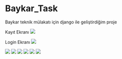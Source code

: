 # Baykar_Task
Baykar teknik mülakatı için django ile geliştirdiğim proje

Kayıt Ekranı
<img src ="https://github.com/ahmetunal6/Baykar_Task/assets/129793902/f282176d-d902-45e6-b65d-9648534d4971" />

Login Ekranı
<img src ="https://github.com/ahmetunal6/Baykar_Task/assets/129793902/0918e6fc-994e-478b-a515-5185544ccc7a" />


<img src ="https://github.com/ahmetunal6/Baykar_Task/assets/129793902/57101910-4a91-40c8-92bb-2453f1c2e29d" />
<img src ="https://github.com/ahmetunal6/Baykar_Task/assets/129793902/af9741a0-2db1-4ca7-8705-609332c773dd" />
<img src ="https://github.com/ahmetunal6/Baykar_Task/assets/129793902/d14e2d43-136b-40e5-a278-142894429937" />
<img src ="https://github.com/ahmetunal6/Baykar_Task/assets/129793902/0de5a957-8051-4518-b205-05ef93e7a777" />
<img src ="https://github.com/ahmetunal6/Baykar_Task/assets/129793902/58caf0d5-e30b-42e3-ba23-eea537cef485" />
<img src ="https://github.com/ahmetunal6/Baykar_Task/assets/129793902/8d859b8a-c1d3-411c-9f6d-d5571f0733d1" />
